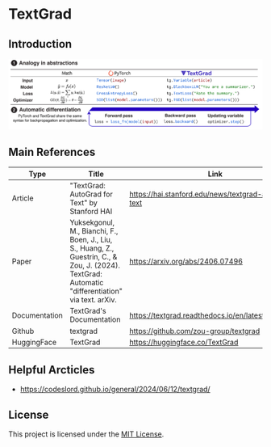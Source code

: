 # TextGrad

## Introduction
![Analogy of TextGrad](assets/analogy.png)

## Main References
| Type | Title | Link |
| ---- | ---- | ---- |
| Article | "TextGrad: AutoGrad for Text" by Stanford HAI | https://hai.stanford.edu/news/textgrad-autograd-text |
| Paper | Yuksekgonul, M., Bianchi, F., Boen, J., Liu, S., Huang, Z., Guestrin, C., & Zou, J. (2024). TextGrad: Automatic "differentiation" via text. arXiv. | https://arxiv.org/abs/2406.07496 |
| Documentation | TextGrad's Documentation | https://textgrad.readthedocs.io/en/latest/index.html |
| Github | textgrad | https://github.com/zou-group/textgrad |
| HuggingFace | TextGrad | https://huggingface.co/TextGrad | 

## Helpful Arcticles
- https://codeslord.github.io/general/2024/06/12/textgrad/

## License
This project is licensed under the [MIT License](LICENSE).
